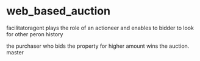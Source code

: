 # web_based_auction
facilitatoragent
plays the role of an actioneer and enables to bidder to look for other peron history

the purchaser who bids the property for  higher amount wins the auction.
master
